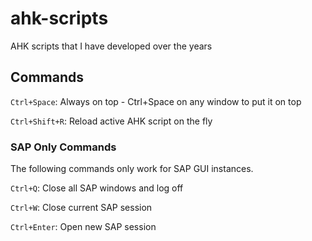# ahk-scripts
AHK scripts that I have developed over the years

## Commands

`Ctrl+Space`:
Always on top - Ctrl+Space on any window to put it on top

`Ctrl+Shift+R`:
Reload active AHK script on the fly


### SAP Only Commands
The following commands only work for SAP GUI instances.

`Ctrl+Q`:
Close all SAP windows and log off

`Ctrl+W`:
Close current SAP session

`Ctrl+Enter`:
Open new SAP session